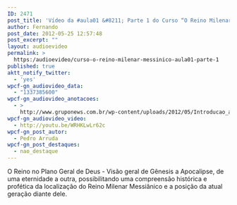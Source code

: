```yaml
---
ID: 2471
post_title: 'Vídeo da #aula01 &#8211; Parte 1 do Curso “O Reino Milenar Messiânico”'
author: Fernando
post_date: 2012-05-25 12:57:48
post_excerpt: ""
layout: audioevideo
permalink: >
  https:/audioevideo/curso-o-reino-milenar-messinico-aula01-parte-1
published: true
aktt_notify_twitter:
  - 'yes'
wpcf-gn_audiovideo_data:
  - "1337385600"
wpcf-gn_audiovideo_anotacoes:
  - >
    http://www.gruponews.com.br/wp-content/uploads/2012/05/Introducao_ao_RMM.pdf
wpcf-gn_audiovideo_video:
  - http://youtu.be/WRHKLwLr62c
wpcf-gn_post_autor:
  - Pedro Arruda
wpcf-gn_post_destaques:
  - nao_destaque
---
```

O Reino no Plano Geral de Deus - Visão geral de Gênesis a Apocalipse, de uma eternidade a outra, possibilitando uma compreensão histórica e profética da localização do Reino Milenar Messiânico e a posição da atual geração diante dele.